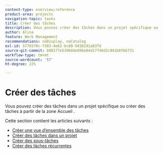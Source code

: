 ```yaml
---
content-type: overview;reference
product-area: projects
navigation-topic: tasks
title: Créer des tâches
description: Vous pouvez créer des tâches dans un projet spécifique ou créer des tâches à partir de la zone Accueil .
author: Alina
feature: Work Management
recommendations: noDisplay, noCatalog
exl-id: 5776570c-f303-4e62-bc80-5038191a83fd
source-git-commit: b08377e539b04e896e84d17f46d2c941b0f66731
workflow-type: tm+mt
source-wordcount: '57'
ht-degree: 22%

---
```


# Créer des tâches

Vous pouvez créer des tâches dans un projet spécifique ou créer des tâches à partir de la zone Accueil .

Cette section contient les articles suivants :

* [Créer une vue d’ensemble des tâches](../../../manage-work/tasks/create-tasks/create-tasks-overview.md)
* [Créer des tâches dans un projet](../../../manage-work/tasks/create-tasks/create-tasks-in-project.md)
* [Créer des sous-tâches](../../../manage-work/tasks/create-tasks/create-subtasks.md)
* [Créer des tâches récurrentes](../../../manage-work/tasks/create-tasks/create-recurring-tasks.md)
